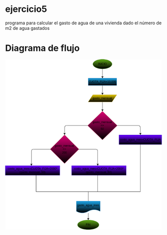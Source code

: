 # ejercicio5
programa para calcular el gasto de agua de una vivienda dado el número de m2 de agua gastados

# Diagrama de flujo
![Diagrama de flujo](diagrama.png "Diagrama de flujo")